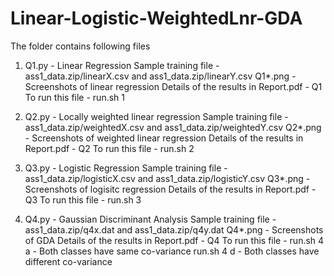 # Linear-Logistic-WeightedLnr-GDA

The folder contains following files
1) Q1.py - Linear Regression
Sample training file - ass1_data.zip/linearX.csv and ass1_data.zip/linearY.csv
Q1*.png - Screenshots of linear regression
Details of the results in Report.pdf - Q1
To run this file - run.sh 1 <fileX-name> <fileY-name> <learning rate> <timeGap>

2) Q2.py - Locally weighted linear regression
Sample training file - ass1_data.zip/weightedX.csv and ass1_data.zip/weightedY.csv
Q2*.png - Screenshots of weighted linear regression
Details of the results in Report.pdf - Q2
To run this file - run.sh 2 <fileX-name> <fileY-name> <tau>
  
3) Q3.py - Logistic Regression
Sample training file - ass1_data.zip/logisticX.csv and ass1_data.zip/logisticY.csv
Q3*.png - Screenshots of logisitc regression
Details of the results in Report.pdf - Q3
To run this file - run.sh 3 <fileX-name> <fileY-name>

4) Q4.py - Gaussian Discriminant Analysis
Sample training file - ass1_data.zip/q4x.dat and ass1_data.zip/q4y.dat
Q4*.png - Screenshots of GDA
Details of the results in Report.pdf - Q4
To run this file - run.sh 4 <fileX-name> <fileY-name> a - Both classes have same co-variance
                    run.sh 4 <fileX-name> <fileY-name> d - Both classes have different co-variance
